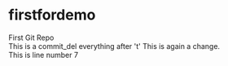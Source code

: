 # firstfordemo
First Git Repo
<br>
This is a commit_del everything after 't'
This is again a change. 
<br>
This is line number 7